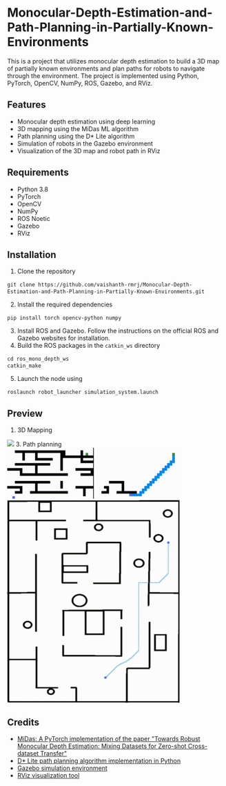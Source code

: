 # Monocular-Depth-Estimation-and-Path-Planning-in-Partially-Known-Environments

This is a project that utilizes monocular depth estimation to build a 3D map of partially known environments and plan paths for robots to navigate through the environment. The project is implemented using Python, PyTorch, OpenCV, NumPy, ROS, Gazebo, and RViz.

## Features
- Monocular depth estimation using deep learning
- 3D mapping using the MiDas ML algorithm
- Path planning using the D* Lite algorithm
- Simulation of robots in the Gazebo environment
- Visualization of the 3D map and robot path in RViz

## Requirements
- Python 3.8
- PyTorch
- OpenCV
- NumPy
- ROS Noetic
- Gazebo
- RViz

## Installation
1. Clone the repository

```
git clone https://github.com/vaishanth-rmrj/Monocular-Depth-Estimation-and-Path-Planning-in-Partially-Known-Environments.git
```

2. Install the required dependencies
```
pip install torch opencv-python numpy
```

3. Install ROS and Gazebo. Follow the instructions on the official ROS and Gazebo websites for installation.
4. Build the ROS packages in the `catkin_ws` directory

```
cd ros_mono_depth_ws
catkin_make
```

5. Launch the node using
```
roslaunch robot_launcher simulation_system.launch
```

## Preview
1. 3D Mapping 
<img src="https://github.com/vaishanth-rmrj/Monocular-Depth-Estimation-and-Path-Planning-in-Partially-Known-Environments/blob/main/git_extras/3d_mapping.gif" width=300px/>
3. Path planning
<img src="https://github.com/vaishanth-rmrj/Monocular-Depth-Estimation-and-Path-Planning-in-Partially-Known-Environments/blob/main/git_extras/grid_map_path_planning.gif" width=400px />
<img src="https://github.com/vaishanth-rmrj/Monocular-Depth-Estimation-and-Path-Planning-in-Partially-Known-Environments/blob/main/git_extras/big_map_path_planning.gif" width=400px />

## Credits
- [MiDas: A PyTorch implementation of the paper "Towards Robust Monocular Depth Estimation: Mixing Datasets for Zero-shot Cross-dataset Transfer"](https://github.com/intel-isl/MiDaS)
- [D* Lite path planning algorithm implementation in Python]([https://github.com/PedroHenrique-git/D-Star-Lite](https://github.com/vaishanth-rmrj/Monocular-Depth-Estimation-and-Path-Planning-in-Partially-Known-Environments/tree/main/path_planning_test/d-star-lite))
- [Gazebo simulation environment](http://gazebosim.org/)
- [RViz visualization tool](http://wiki.ros.org/rviz)

